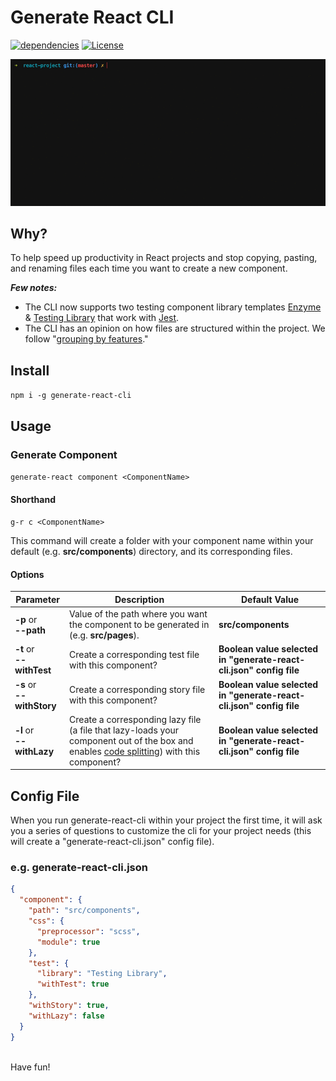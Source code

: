 # Generate React CLI
[![dependencies](https://david-dm.org/arminbro/generate-react-cli.svg)](https://david-dm.org/arminbro/generate-react-cli)
[![License](https://img.shields.io/npm/l/express.svg)](https://github.com/arminbro/generate-react-cli/blob/master/LICENSE)

<p align="center"><img src="src/assets/component-cmd.gif?raw=true"/></p>

## Why?
To help speed up productivity in React projects and stop copying, pasting, and renaming files each time you want to create a new component.

**_Few notes:_**
- The CLI now supports two testing component library templates [Enzyme](https://airbnb.io/enzyme) & [Testing Library](https://testing-library.com) that work with [Jest](https://jestjs.io/).
- The CLI has an opinion on how files are structured within the project. We follow "[grouping by features](https://reactjs.org/docs/faq-structure.html#grouping-by-features-or-routes)."

## Install
`npm i -g generate-react-cli`

## Usage

### Generate Component
`generate-react component <ComponentName>`

#### Shorthand 
`g-r c <ComponentName>`

This command will create a folder with your component name within your default (e.g. **src/components**) directory, and its corresponding files.

#### Options
|Parameter|Description|Default Value|
|---------|-----------|-------|
| **-p** or<br>**--path** | Value of the path where you want the component to be generated in (e.g. **src/pages**). | **src/components**
| **-t** or<br>**--withTest** | Create a corresponding test file with this component? | **Boolean value selected in "generate-react-cli.json" config file**
| **-s** or<br>**--withStory** | Create a corresponding story file with this component? | **Boolean value selected in "generate-react-cli.json" config file**
| **-l** or<br>**--withLazy** | Create a corresponding lazy file (a file that lazy-loads your component out of the box and enables [code splitting](https://reactjs.org/docs/code-splitting.html#code-splitting)) with this component? | **Boolean value selected in "generate-react-cli.json" config file**

## Config File
When you run generate-react-cli within your project the first time, it will ask you a series of questions to customize the cli for your project needs (this will create a "generate-react-cli.json" config file).

### e.g. **generate-react-cli.json**
```json
{
  "component": {
    "path": "src/components",
    "css": {
      "preprocessor": "scss",
      "module": true
    },
    "test": {
      "library": "Testing Library",
      "withTest": true
    },
    "withStory": true,
    "withLazy": false
  }
}
```
<br>
Have fun!
